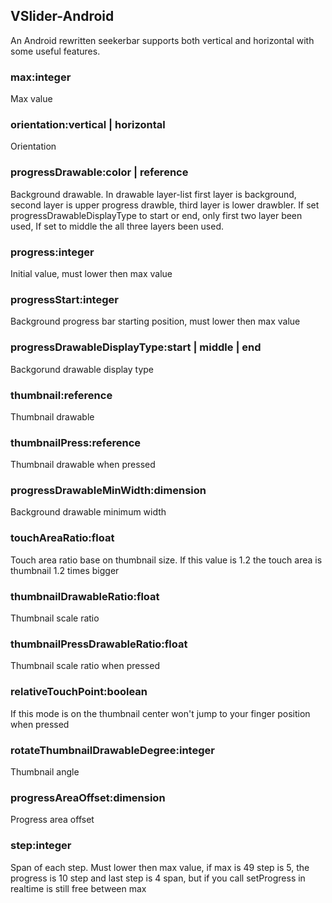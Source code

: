 ## VSlider-Android
An Android rewritten seekerbar supports both vertical and horizontal with some useful features. 

### max:integer
Max value

### orientation:vertical | horizontal
Orientation

### progressDrawable:color | reference
Background drawable. In drawable layer-list first layer is background, second layer is upper progress drawble, third layer is lower drawbler. If set progressDrawableDisplayType to start or end, only first two layer been used, If set to middle the all three layers been used.

### progress:integer
Initial value, must lower then max value 

### progressStart:integer
Background progress bar starting position, must lower then max value 

### progressDrawableDisplayType:start | middle | end
Backgorund drawable display type

### thumbnail:reference
Thumbnail drawable

### thumbnailPress:reference
Thumbnail drawable when pressed

### progressDrawableMinWidth:dimension
Background drawable minimum width

### touchAreaRatio:float
Touch area ratio base on thumbnail size. If this value is 1.2 the touch area is thumbnail 1.2 times bigger

### thumbnailDrawableRatio:float
Thumbnail scale ratio

### thumbnailPressDrawableRatio:float
Thumbnail scale ratio when pressed

### relativeTouchPoint:boolean
If this mode is on the thumbnail center won't jump to your finger position when pressed

### rotateThumbnailDrawableDegree:integer
Thumbnail angle

### progressAreaOffset:dimension
Progress area offset

### step:integer
Span of each step. Must lower then max value, if max is 49 step is 5, the progress is 10 step and last step is 4 span, but if you call setProgress in realtime is still free between max
